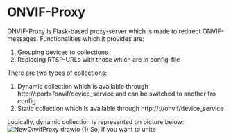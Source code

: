# ONVIF-Proxy

ONVIF-Proxy is Flask-based proxy-server which is made to redirect ONVIF-messages. Functionalities which it provides are:
1. Grouping devices to collections
2. Replacing RTSP-URLs with those which are in config-file

There are two types of collections:
1. Dynamic collection which is available through http://<ip>:port>/onvif/device_service and can be switched to another fro config
2. Static collection which is available through http://<ip>:<port>/<collection>/onvif/device_service

Logically, dynamic collection is represented on picture below:
![NewOnvifProxy drawio (1)](https://github.com/heavyandrew/ONVIF-Proxy/assets/76702752/7e02f233-8f32-4829-a3bf-04045d2791a8)
So, if you want to unite
